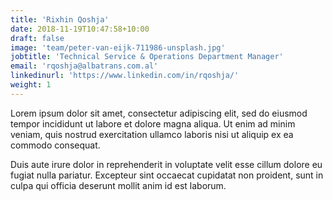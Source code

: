 ```yaml
---
title: 'Rixhin Qoshja'
date: 2018-11-19T10:47:58+10:00
draft: false
image: 'team/peter-van-eijk-711986-unsplash.jpg'
jobtitle: 'Technical Service & Operations Department Manager'
email: 'rqoshja@albatrans.com.al'
linkedinurl: 'https://www.linkedin.com/in/rqoshja/'
weight: 1
---
```


Lorem ipsum dolor sit amet, consectetur adipiscing elit, sed do eiusmod tempor incididunt ut labore et dolore magna aliqua. Ut enim ad minim veniam, quis nostrud exercitation ullamco laboris nisi ut aliquip ex ea commodo consequat.

Duis aute irure dolor in reprehenderit in voluptate velit esse cillum dolore eu fugiat nulla pariatur. Excepteur sint occaecat cupidatat non proident, sunt in culpa qui officia deserunt mollit anim id est laborum.
